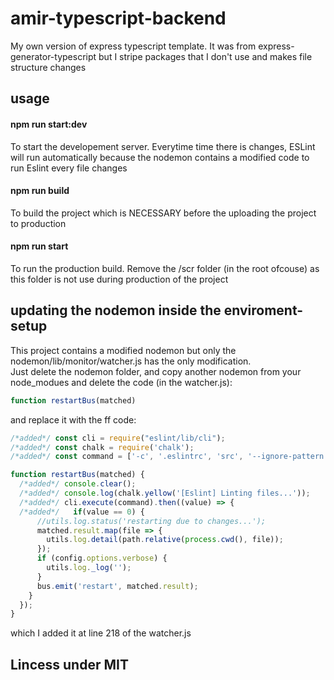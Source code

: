# amir-typescript-backend
My own version of express typescript template. It was from express-generator-typescript but I stripe packages that I don't use and makes file structure changes

## usage
#### npm run start:dev
To start the developement server. Everytime time there is changes, ESLint will run automatically because the nodemon contains a modified code to run Eslint every file changes
#### npm run build
To build the project which is NECESSARY before the uploading the project to production
#### npm run start
To run the production build. Remove the /scr folder (in the root ofcouse) as this folder is not use during production of the project

## updating the nodemon inside the enviroment-setup
This project contains a modified nodemon but only the nodemon/lib/monitor/watcher.js has the only modification.  
Just delete the nodemon folder, and copy another nodemon from your node_modues and delete the code (in the watcher.js):
```javascript
function restartBus(matched)
```
and replace it with the ff code:
```javascript
/*added*/ const cli = require("eslint/lib/cli");
/*added*/ const chalk = require('chalk');
/*added*/ const command = ['-c', '.eslintrc', 'src', '--ignore-pattern', 'src/public/**/*']

function restartBus(matched) {
  /*added*/ console.clear();
  /*added*/ console.log(chalk.yellow('[Eslint] Linting files...'));
  /*added*/ cli.execute(command).then((value) => {
  /*added*/   if(value == 0) {
      //utils.log.status('restarting due to changes...');
      matched.result.map(file => {
        utils.log.detail(path.relative(process.cwd(), file));
      });
      if (config.options.verbose) {
        utils.log._log('');
      }
      bus.emit('restart', matched.result);
    }
  });
}
```
which I added it at line 218 of the watcher.js


## Lincess under MIT

